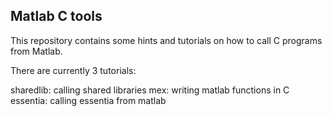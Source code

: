 Matlab C tools
--------------

This repository contains some hints and tutorials on how to call 
C programs from Matlab.

There are currently 3 tutorials:

sharedlib: calling shared libraries
mex: writing matlab functions in C
essentia: calling essentia from matlab
